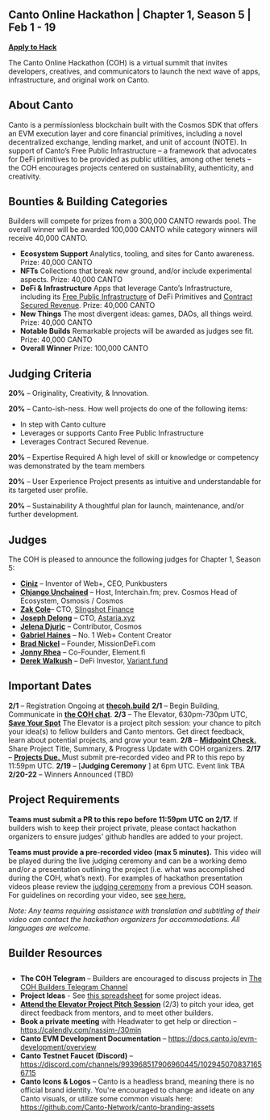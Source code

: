## Canto Online Hackathon | Chapter 1, Season 5 | Feb 1 - 19

[**Apply to Hack**](https://eugnmr538db.typeform.com/to/BCe0ZX8H)  

The Canto Online Hackathon (COH) is a virtual summit that invites developers, creatives, and communicators to launch the next wave of apps, infrastructure, and original work on Canto. 



## **About Canto**

Canto is a permissionless blockchain built with the Cosmos SDK that offers an EVM execution layer and core financial primitives, including a novel decentralized exchange, lending market, and unit of account (NOTE). In support of Canto’s Free Public Infrastructure – a framework that advocates for DeFi primitives to be provided as public utilities, among other tenets –  the COH encourages projects centered on sustainability, authenticity, and creativity. 


## **Bounties & Building Categories**
Builders will compete for prizes from a 300,000 CANTO rewards pool. The overall winner will be awarded 100,000 CANTO while category winners will receive 40,000 CANTO.

* **Ecosystem Support** 
Analytics, tooling, and sites for Canto awareness. 
Prize: 40,000 CANTO
* **NFTs**
Collections that break new ground, and/or include experimental aspects. 
Prize: 40,000 CANTO
* **DeFi & Infrastructure** 
Apps that leverage Canto’s Infrastructure, including its [Free Public Infrastructure](https://docs.canto.io/readme/free-public-infrastructure-fpi) of DeFi Primitives and [Contract Secured Revenue](https://docs.canto.io/evm-development/contract-secured-revenue-csr). 
Prize: 40,000 CANTO
* **New Things**
The most divergent ideas: games, DAOs, all things weird.  
Prize: 40,000 CANTO
* **Notable Builds**
Remarkable projects will be awarded as judges see fit. 
Prize: 40,000 CANTO
* **Overall Winner**
Prize: 100,000 CANTO


## **Judging Criteria**

**20%** – Originality, Creativity, & Innovation.

**20%** – Canto-ish-ness. How well projects do one of the following items:
* In step with Canto culture
* Leverages or supports Canto Free Public Infrastructure
* Leverages Contract Secured Revenue.

**20%** – Expertise Required
A high level of skill or knowledge or competency was demonstrated by the team members

**20%** – User Experience
Project presents as intuitive and understandable for its targeted user profile.

**20%** – Sustainability
A thoughtful plan for launch, maintenance, and/or further development.  



## **Judges**

The COH is pleased to announce the following judges for Chapter 1, Season 5:

* [**Ciniz**](https://twitter.com/screentimes)  –  Inventor of Web+, CEO, Punkbusters
* [**Chjango Unchained**](https://twitter.com/chjango) – Host, Interchain.fm; prev. Cosmos Head of Ecosystem, Osmosis / Cosmos
* [**Zak Cole**](https://twitter.com/0xzak)– CTO, [Slingshot Finance](https://slingshot.finance)
* [**Joseph Delong**](https://twitter.com/josephdelong)  – CTO, [Astaria.xyz](https://astaria.xyz)
* [**Jelena Djuric**](https://twitter.com/jelenaaa____) – Contributor, Cosmos
* [**Gabriel Haines**](https://twitter.com/gabrielhaines)   – No. 1 Web+ Content Creator
* [**Brad Nickel**](https://twitter.com/b05crypto) – Founder, MissionDeFi.com
* [**Jonny Rhea**](https://twitter.com/JonnyRhea)  – Co-Founder, Element.fi
* [**Derek Walkush**](https://twitter.com/Derekmw23)  –  DeFi Investor, [Variant.fund](https://variant.fund/articles/canto-a-layer-1-incentive-experiment/)



## **Important Dates**

**2/1** – Registration Ongoing at [**thecoh.build**](https://thecoh.build)
**2/1** – Begin Building, Communicate in [**the COH chat**](https://t.me/+aXvNO-ZcrWZjYTIx). 
**2/3** – The Elevator, 630pm-730pm UTC, [**Save Your Spot**](https://streamyard.com/watch/hw4sUkVRdPXc)
The Elevator is a project pitch session: your chance to pitch your idea(s) to fellow builders and Canto mentors. Get direct feedback, learn about potential projects, and grow your team. 
**2/8** – [**Midpoint Check.**](https://form.jotform.com/230296102567151) Share Project Title, Summary, & Progress Update with COH organizers. 
**2/17** – [**Projects Due.** ](https://form.jotform.com/230296068401149)Must submit pre-recorded video and PR to this repo by 11:59pm UTC.
**2/19** – [**Judging Ceremony** ] at 6pm UTC. Event link TBA 
**2/20-22** – Winners Announced (TBD)

## **Project Requirements** ## 

**Teams must submit a PR to this repo before 11:59pm UTC on 2/17.** 
If builders wish to keep their project private, please contact hackathon organizers to ensure judges' github handles are added to your project. 

**Teams must provide a pre-recorded video (max 5 minutes).** 
This video will be played during the live judging ceremony and can be a working demo and/or a presentation outlining the project (i.e. what was accomplished during the COH, what’s next). For examples of hackathon presentation videos please review the [judging ceremony](https://www.youtube.com/watch?v=A4A4y4FE6u0) from a previous COH season. For guidelines on recording your video, see [see here.](https://docs.google.com/document/d/1ROIdoGOL9zmSGpq9081uQ3t0HH1WNlObn5HREgoP4Pk/edit?usp=sharing)

*Note: Any teams requiring assistance with translation and subtitling of their video can contact the hackathon organizers for accommodations. All languages are welcome.* 

## **Builder Resources**
## 

* **The COH Telegram** – Builders are encouraged to discuss projects in [The COH Builders Telegram Channel](https://t.me/+aXvNO-ZcrWZjYTIx) 
* **Project Ideas** - See [this spreadsheet](https://docs.google.com/spreadsheets/d/1Ecp7ixsFEtIyZw4qzmLYOOT6NHUWqHn0bZHi1eaY6DQ/edit?usp=sharing) for some project ideas.
* **[Attend the Elevator Project Pitch Session](https://streamyard.com/watch/hw4sUkVRdPXc)** (2/3) to pitch your idea, get direct feedback from mentors, and to meet other builders. 
* **Book a private meeting** with Headwater to get help or direction – https://calendly.com/nassim-/30min
* **Canto EVM Development Documentation** – https://docs.canto.io/evm-development/overview
* **Canto Testnet Faucet (Discord)** – https://discord.com/channels/993968517906960445/1029450708371656715
*  **Canto Icons & Logos** – Canto is a headless brand, meaning there is no official brand identity. You're encouraged to change and ideate on any Canto visuals, or utilize some common visuals here: https://github.com/Canto-Network/canto-branding-assets
